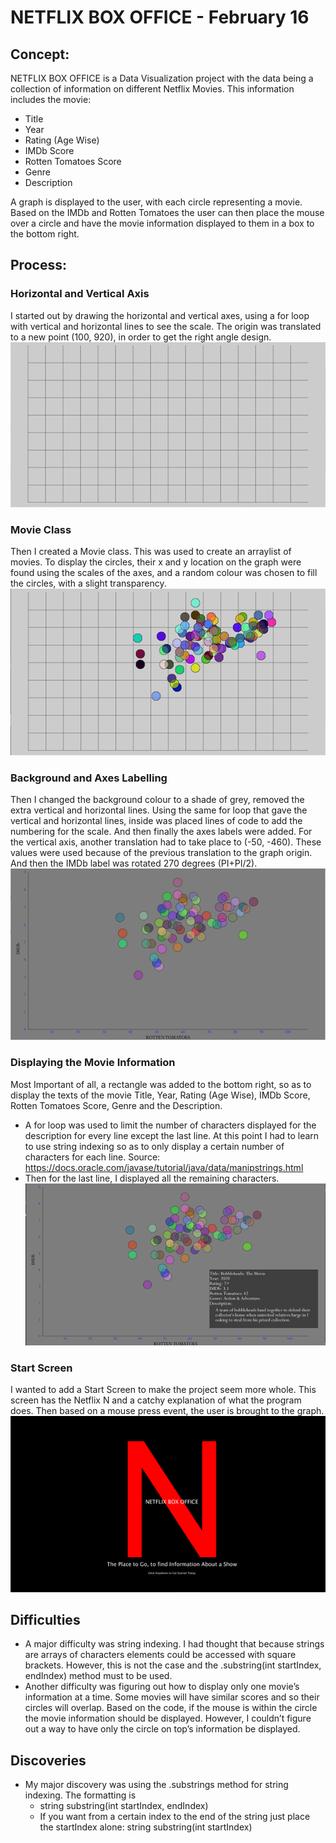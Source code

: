 # NETFLIX BOX OFFICE - February 16
## Concept: 
NETFLIX BOX OFFICE is a Data Visualization project with the data being a collection of information on different Netflix Movies. This information includes the movie:
- Title
- Year
- Rating (Age Wise)
- IMDb Score
- Rotten Tomatoes Score
- Genre
- Description

A graph is displayed to the user, with each circle representing a movie. Based on the IMDb and Rotten Tomatoes the user can then place the mouse over a circle and 
have the movie information displayed to them in a box to the bottom right. 

## Process:

### Horizontal and Vertical Axis 
I started out by drawing the horizontal and vertical axes, using a for loop with vertical and horizontal lines to see the scale. 
The origin was translated to a new point (100, 920), in order to get the right angle design.
![](images/axes.png)

### Movie Class
Then I created a Movie class. This was used to create an arraylist of movies. To display the circles, their x and y location on the graph were found using the scales of the axes,
and a random colour was chosen to fill the circles, with a slight transparency. 
![](images/movieClass.png)

### Background and Axes Labelling
Then I changed the background colour to a shade of grey, removed the extra vertical and horizontal lines. Using the same for loop that gave the vertical and horizontal lines, 
inside was placed lines of code to add the numbering for the scale. And then finally the axes labels were added. For the vertical axis, another translation had to take place 
to (-50, -460). These values were used because of the previous translation to the graph origin. And then the IMDb label was rotated 270 degrees (PI+PI/2). 
![](images/background.png)

### Displaying the Movie Information
Most Important of all, a rectangle was added to the bottom right, so as to display the texts of the movie Title, Year, Rating (Age Wise), IMDb Score, 
Rotten Tomatoes Score, Genre and the Description.
- A for loop was used to limit the number of characters displayed for the description for every line except the last line. 
At this point I had to learn to use string indexing so as to only display a certain number of characters for each line. 
Source: https://docs.oracle.com/javase/tutorial/java/data/manipstrings.html
- Then for the last line, I displayed all the remaining characters.
![](images/movieInfo.png)

### Start Screen
I wanted to add a Start Screen to make the project seem more whole. This screen has the Netflix N and a catchy explanation of what the program does. 
Then based on a mouse press event, the user is brought to the graph. 
![](images/coverScreen.png)

## Difficulties
- A major difficulty was string indexing. I had thought that because strings are arrays of characters elements could be accessed with square brackets. 
However, this is not the case and the .substring(int startIndex, endIndex) method must to be used.
- Another difficulty was figuring out how to display only one movie’s information at a time. Some movies will have similar scores and so their circles will overlap. 
Based on the code, if the mouse is within the circle the movie information should be displayed. However, I couldn’t figure out a way to have only the circle on 
top’s information be displayed. 

## Discoveries
- My major discovery was using the .substrings method for string indexing. The formatting is
  - string substring(int startIndex, endIndex)
  - If you want from a certain index to the end of the string just place the startIndex alone: string substring(int startIndex) 



